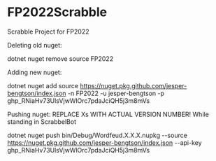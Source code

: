 # FP2022Scrabble
Scrabble Project for FP2022

Deleting old nuget:

dotnet nuget remove source FP2022 


Adding new nuget:

dotnet nuget add source https://nuget.pkg.github.com/jesper-bengtson/index.json -n FP2022 -u jesper-bengtson -p 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


Pushing nuget:
REPLACE Xs WITH ACTUAL VERSION NUMBER!
While standing in ScrabbelBot

dotnet nuget push bin/Debug/Wordfeud.X.X.X.nupkg --source https://nuget.pkg.github.com/jesper-bengtson/index.json --api-key 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
